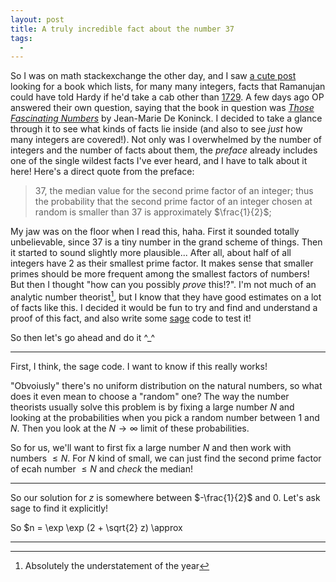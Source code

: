 ```yaml
---
layout: post
title: A truly incredible fact about the number 37
tags:
  - 
---
```


So I was on math stackexchange the other day, and I saw [a cute post][1] 
looking for a book which lists, for many many integers, facts that Ramanujan 
could have told Hardy if he'd take a cab other than [1729][2]. A few days ago 
OP answered their own question, saying that the book in question was 
[_Those Fascinating Numbers_][3] by Jean-Marie De Koninck. I decided to take 
a glance through it to see what kinds of facts lie inside 
(and also to see _just_ how many integers are covered!). Not only was I 
overwhelmed by the number of integers and the number of facts about them, 
the _preface_ already includes one of the single wildest facts I've ever heard, 
and I have to talk about it here! Here's a direct quote from the preface:

> 37, the median value for the second prime factor of an integer; 
> thus the probability that the second prime factor of an integer 
> chosen at random is smaller than 37 is approximately $\frac{1}{2}$;

My jaw was on the floor when I read this, haha. First it sounded totally 
unbelievable, since 37 is a tiny number in the grand scheme of things. Then 
it started to sound slightly more plausible... After all, about half of all 
integers have $2$ as their smallest prime factor. It makes sense that smaller 
primes should be more frequent among the smallest factors of numbers! But then 
I thought "how can you possibly _prove_ this!?". I'm not much of an analytic 
number theorist[^1], but I know that they have good estimates on a lot of 
facts like this. I decided it would be fun to try and find and understand a 
proof of this fact, and also write some [sage][4] code to test it!

So then let's go ahead and do it ^_^

---

First, I think, the sage code. I want to know if this really works!

"Obvoiusly" there's no uniform distribution on the natural numbers, so 
what does it even mean to choose a "random" one? The way the number theorists 
usually solve this problem is by fixing a large number $N$ and looking at 
the probabilities when you pick a random number between $1$ and $N$. Then you 
look at the $N \to \infty$ limit of these probabilities.

So for us, we'll want to first fix a large number $N$ and then work with 
numbers $\leq N$. For $N$ kind of small, we can just find the second prime 
factor of ecah number $\leq N$ and _check_ the median!

<div class="auto">
<script type="text/x-sage">

def getSecondSmallestFactors(N):
    data = []
    for n in range(1, N):
        if n % 100000 == 0:
            print("{n} / {N}".format(n=n, N=N))

        fs = factor(n)
        if len(fs) > 1:
            second_smallest = fs[1][0]
            data += [second_smallest]
    
    return data

@interact
def _(N=input_box(10^6, width=10, label="$N$")):
    data = getSecondSmallestFactors(N)
    show("median second prime: ", numpy.median(data))

</script>
</div>


---

<div class="auto">
<script type="text/x-sage">
u, z = var('u, z')
PhiStar(z) = integrate(exp(-u^2 / 2) / (sqrt(2*pi)), u, z, oo)
PhiNaught(z) = (1/3 + 0.2615 - z^2 / 3) * exp(-z^2 / 2)

estimate(z) = PhiStar(z) - PhiNaught(z) / sqrt(4*pi)

plot(estimate, z, -2, 2) + plot(lambda z: 0.5, z, -2, 2, color="orange")

</script>
</div>

So our solution for $z$ is somewhere between $-\frac{1}{2}$ and $0$. Let's ask sage 
to find it explicitly!

<div class="auto">
<script type="text/x-sage">
u, z = var('u, z')
PhiStar(z) = integrate(exp(-u^2 / 2) / (sqrt(2*pi)), u, z, oo)
PhiNaught(z) = (1/3 + 0.2615 - z^2 / 3) * exp(-z^2 / 2)

estimate(z) = PhiStar(z) - PhiNaught(z) / sqrt(4*pi)

show("z = ", (estimate(z) == 1/2).find_root(-.5,0))
</script>
</div>

So $n = \exp \exp (2 + \sqrt{2} z) \approx


---

[^1]: Absolutely the understatement of the year

[1]: https://math.stackexchange.com/questions/4767549/the-book-youll-need-when-someone-came-up-with-a-random-car-plate-number/4790221#4790221
[2]: https://en.wikipedia.org/wiki/1729_(number)
[3]: https://bookstore.ams.org/mbk-64
[4]: https://sagemath.org

